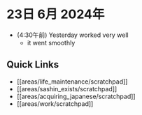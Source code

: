 # 23日 6月 2024年
- (4:30午前) Yesterday worked very well
  - it went smoothly
 



## Quick Links
- [[areas/life_maintenance/scratchpad]]
- [[areas/sashin_exists/scratchpad]]
- [[areas/acquiring_japanese/scratchpad]]
- [[areas/work/scratchpad]]
